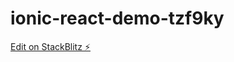 # ionic-react-demo-tzf9ky

[Edit on StackBlitz ⚡️](https://stackblitz.com/edit/ionic-react-demo-tzf9ky)